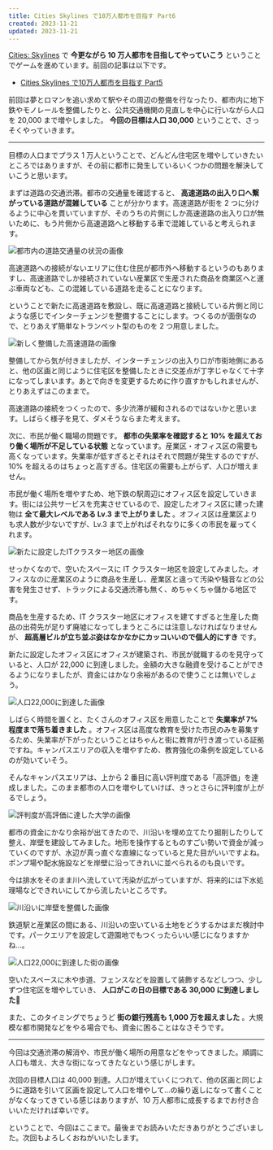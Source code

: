 ```yaml
---
title: Cities Skylines で10万人都市を目指す Part6
created: 2023-11-21
updated: 2023-11-21
---
```


[Cities: Skylines](https://store.steampowered.com/app/255710/Cities_Skylines/) で **今更ながら 10 万人都市を目指してやっていこう** ということでゲームを進めています。前回の記事は以下です。

- [Cities Skylines で10万人都市を目指す Part5](/blog/20231113/)

前回は夢とロマンを追い求めて駅やその周辺の整備を行なったり、都市内に地下鉄やモノレールを整備したりと、公共交通機関の見直しを中心に行いながら人口を 20,000 まで増やしました。 **今回の目標は人口 30,000** ということで、さっそくやっていきます。

---

目標の人口までプラス 1 万人ということで、どんどん住宅区を増やしていきたいところではありますが、その前に都市に発生しているいくつかの問題を解決していこうと思います。

まずは道路の交通渋滞。都市の交通量を確認すると、 **高速道路の出入り口へ繋がっている道路が混雑している** ことが分かります。高速道路が街を 2 つに分けるように中心を貫いていますが、そのうちの片側にしか高速道路の出入り口が無いために、もう片側から高速道路へと移動する車で混雑していると考えられます。

![都市内の道路交通量の状況の画像](1314888e-86f1-4a9e-d713-f1a2b3ba9800)

高速道路への接続がないエリアに住む住民が都市外へ移動するというのもありますし、高速道路でしか接続されていない産業区で生産された商品を商業区へと運ぶ車両なども、この混雑している道路を走ることになります。

ということで新たに高速道路を敷設し、既に高速道路と接続している片側と同じような感じでインターチェンジを整備することにします。つくるのが面倒なので、とりあえず簡単なトランペット型のものを 2 つ用意しました。

![新しく整備した高速道路の画像](da330567-5681-4091-ca17-bf07a8f0ca00)

整備してから気が付きましたが、インターチェンジの出入り口が市街地側にあると、他の区画と同じように住宅区を整備したときに交差点が丁字じゃなくて十字になってしまいます。あとで向きを変更するために作り直すかもしれませんが、とりあえずはこのままで。

高速道路の接続をつくったので、多少渋滞が緩和されるのではないかと思います。しばらく様子を見て、ダメそうならまた考えます。

次に、市民が働く職場の問題です。 **都市の失業率を確認すると 10% を超えており働く場所が不足している状態** となっています。産業区・オフィス区の需要も高くなっています。失業率が低すぎるとそれはそれで問題が発生するのですが、10% を超えるのはちょっと高すぎる。住宅区の需要も上がらず、人口が増えません。

市民が働く場所を増やすため、地下鉄の駅周辺にオフィス区を設定していきます。街には公共サービスを充実させているので、設定したオフィス区に建った建物は **全て最大レベルである Lv.3 まで上がりました** 。オフィス区は産業区よりも求人数が少ないですが、Lv.3 まで上がればそれなりに多くの市民を雇ってくれます。

![新たに設定したITクラスター地区の画像](e2e706ed-9c87-41ae-f7dc-c5df6efe1700)

せっかくなので、空いたスペースに IT クラスター地区を設定してみました。オフィスなのに産業区のように商品を生産し、産業区と違って汚染や騒音などの公害を発生させず、トラックによる交通渋滞も無く、めちゃくちゃ儲かる地区です。

商品を生産するため、IT クラスター地区にオフィスを建てすぎると生産した商品の出荷先が足りず廃墟になってしまうところには注意しなければなりませんが、 **超高層ビルが立ち並ぶ姿はなかなかにカッコいいので個人的にすき** です。

新たに設定したオフィス区にオフィスが建築され、市民が就職するのを見守っていると、人口が 22,000 に到達しました。金額の大きな融資を受けることができるようになりましたが、資金にはかなり余裕があるので使うことは無いでしょう。

![人口22,000に到達した画像](fe6e2ab3-395c-4411-b114-a73b327faf00)

しばらく時間を置くと、たくさんのオフィス区を用意したことで **失業率が 7% 程度まで落ち着きました** 。オフィス区は高度な教育を受けた市民のみを募集するため、失業率が下がったということはちゃんと街に教育が行き渡っている証拠ですね。キャンパスエリアの収入を増やすため、教育強化の条例を設定しているのが効いていそう。

そんなキャンパスエリアは、上から 2 番目に高い評判度である「高評価」を達成しました。このまま都市の人口を増やしていけば、きっとさらに評判度が上がるでしょう。

![評判度が高評価に達した大学の画像](b7168ea1-51b9-4ae9-fbb1-e534c6e5b000)

都市の資金にかなり余裕が出てきたので、川沿いを埋め立てたり掘削したりして整え、岸壁を建設してみました。地形を操作するとものすごい勢いで資金が減っていくのですが、水辺が真っ直ぐな直線になっていると見た目がいいですよね。ポンプ場や配水施設などを岸壁に沿ってきれいに並べられるのも良いです。

今は排水をそのまま川へ流していて汚染が広がっていますが、将来的には下水処理場などできれいにしてから流したいところです。

![川沿いに岸壁を整備した画像](a33c1081-8b0d-48f4-4a72-5d4e1e03a800)

鉄道駅と産業区の間にある、川沿いの空いている土地をどうするかはまだ検討中です。パークエリアを設定して遊園地でもつくったらいい感じになりますかね…。

![人口22,000に到達した街の画像](68187692-32f1-4d7b-7a5b-2bb94b227000)

空いたスペースに木や歩道、フェンスなどを設置して装飾するなどしつつ、少しずつ住宅区を増やしていき、 **人口がこの日の目標である 30,000 に到達しました🎉**

また、このタイミングでちょうど **街の銀行残高も 1,000 万を超えました** 。大規模な都市開発などをやる場合でも、資金に困ることはなさそうです。

---

今回は交通渋滞の解消や、市民が働く場所の用意などをやってきました。順調に人口も増え、大きな街になってきたなという感じがします。

次回の目標人口は 40,000 到達。人口が増えていくにつれて、他の区画と同じように道路を引いて区画を設定して人口を増やして…の繰り返しになって書くことがなくなってきている感じはありますが、10 万人都市に成長するまでお付き合いいただければ幸いです。

ということで、今回はここまで。最後までお読みいただきありがとうございました。次回もよろしくおねがいいたします。
